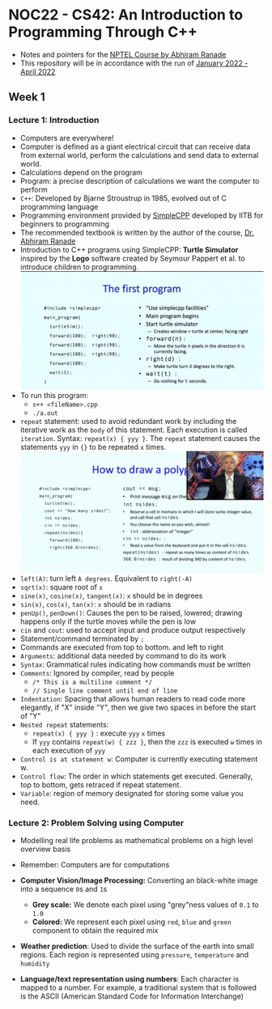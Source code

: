 # NOC22 - CS42: An Introduction to Programming Through C++

- Notes and pointers for the [NPTEL Course by Abhiram Ranade](https://nptel.ac.in/courses/106/101/106101208/)
- This repository will be in accordance with the run of [January 2022 - April 2022](https://onlinecourses.nptel.ac.in/noc22_cs42/preview)

## Week 1

### Lecture 1: Introduction

- Computers are everywhere!
- Computer is defined as a giant electrical circuit that can receive data from external world, perform the calculations and send data to external world.
- Calculations depend on the program
- Program: a precise description of calculations we want the computer to perform
- `C++`: Developed by Bjarne Stroustrup in 1985, evolved out of C programming language
- Programming environment provided by [SimpleCPP](https://www.cse.iitb.ac.in/~ranade/simplecpp/) developed by IITB for beginners to programming
- The recommended textbook is written by the author of the course, [Dr. Abhiram Ranade](https://www.cse.iitb.ac.in/~ranade/book.html)
- Introduction to C++ programs using SimpleCPP: **Turtle Simulator** inspired by the **Logo** software created by Seymour Pappert et al. to introduce children to programming.
  ![First Program](Documentation/Week-01/01.png)
- To run this program:
  - `s++ <fileName>.cpp`
  - `./a.out`
- `repeat` statement: used to avoid redundant work by including the iterative work as the `body` of this statement. Each execution is called `iteration`. Syntax: `repeat(x) { yyy }`. The `repeat` statement causes the statements `yyy` in `{}` to be repeated `x` times.
  ![Draw polygon](Documentation/Week-01/02.png)
- `left(A)`: turn left `A degrees`. Equivalent to `right(-A)`
- `sqrt(x)`: square root of `x`
- `sine(x)`, `cosine(x)`, `tangent(x)`: `x` should be in degrees
- `sin(x)`, `cos(x)`, `tan(x)`: `x` should be in radians
- `penUp()`, `penDown()`: Causes the pen to be raised, lowered; drawing happens only if the turtle moves while the pen is low
- `cin` and `cout`: used to accept input and produce output respectively
- Statement/command terminated by `;`
- Commands are executed from top to bottom. and left to right
- `Arguments`: additional data needed by command to do its work
- `Syntax`: Grammatical rules indicating how commands must be written
- `Comments`: Ignored by compiler, read by people
  - `/* This is a multiline comment */`
  - `// Single line comment until end of line`
- `Indentation`: Spacing that allows human readers to read code more elegantly, if "X" inside "Y", then we give two spaces in before the start of "Y"
- `Nested repeat` statements:
  - `repeat(x) { yyy }` : execute `yyy` `x` times
  - If `yyy` contains `repeat(w) { zzz }`, then the `zzz` is executed `w` times in each execution of `yyy`
- `Control is at statement w`: Computer is currently executing statement w.
- `Control flow`: The order in which statements get executed. Generally, top to bottom, gets retraced if repeat statement.
- `Variable`: region of memory designated for storing some value you need.

### Lecture 2: Problem Solving using Computer

- Modelling real life problems as mathematical problems on a high level overview basis
- Remember: Computers are for computations
- **Computer Vision/Image Processing:** Converting an black-white image into a sequence `0`s and `1`s

  - **Grey scale:** We denote each pixel using "grey"ness values of `0.1` to `1.0`
  - **Colored:** We represent each pixel using `red`, `blue` and `green` component to obtain the required mix

- **Weather prediction**: Used to divide the surface of the earth into small regions. Each region is represented using `pressure`, `temperature` and `humidity`

- **Language/text representation using numbers**: Each character is mapped to a number. For example, a traditional system that is followed is the ASCII (American Standard Code for Information Interchange)
